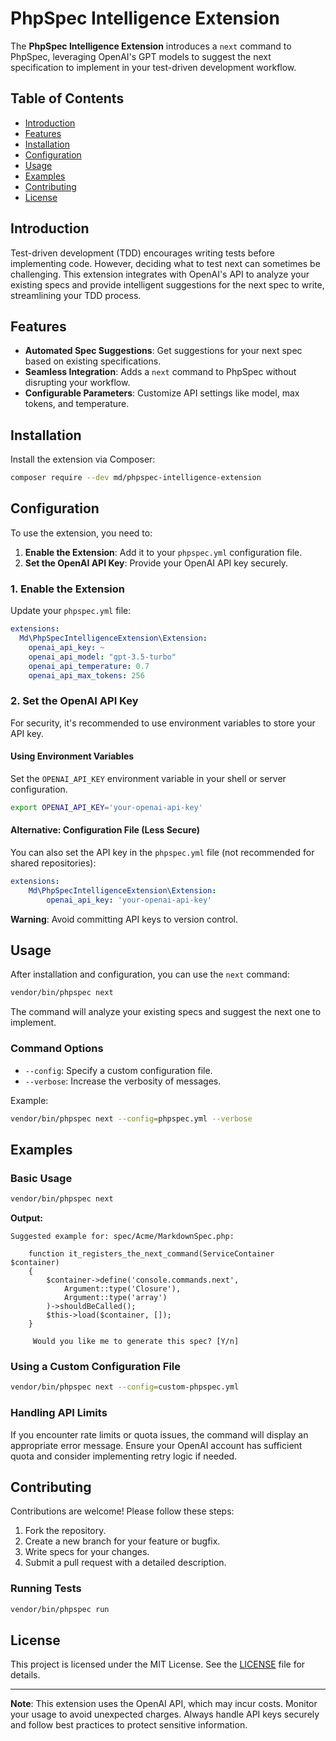 # PhpSpec Intelligence Extension

The **PhpSpec Intelligence Extension** introduces a `next` command to PhpSpec, leveraging OpenAI's GPT models to suggest the
next specification to implement in your test-driven development workflow.

## Table of Contents

- [Introduction](#introduction)
- [Features](#features)
- [Installation](#installation)
- [Configuration](#configuration)
- [Usage](#usage)
- [Examples](#examples)
- [Contributing](#contributing)
- [License](#license)

## Introduction

Test-driven development (TDD) encourages writing tests before implementing code. However, deciding what to test next
can sometimes be challenging. This extension integrates with OpenAI's API to analyze your existing specs and provide
intelligent suggestions for the next spec to write, streamlining your TDD process.

## Features

- **Automated Spec Suggestions**: Get suggestions for your next spec based on existing specifications.
- **Seamless Integration**: Adds a `next` command to PhpSpec without disrupting your workflow.
- **Configurable Parameters**: Customize API settings like model, max tokens, and temperature.

## Installation

Install the extension via Composer:

```bash
composer require --dev md/phpspec-intelligence-extension
```

## Configuration

To use the extension, you need to:

1. **Enable the Extension**: Add it to your `phpspec.yml` configuration file.
2. **Set the OpenAI API Key**: Provide your OpenAI API key securely.

### 1. Enable the Extension

Update your `phpspec.yml` file:

```yaml
extensions:
  Md\PhpSpecIntelligenceExtension\Extension:
    openai_api_key: ~
    openai_api_model: "gpt-3.5-turbo"
    openai_api_temperature: 0.7
    openai_api_max_tokens: 256
```

### 2. Set the OpenAI API Key

For security, it's recommended to use environment variables to store your API key.

#### Using Environment Variables

Set the `OPENAI_API_KEY` environment variable in your shell or server configuration.

```bash
export OPENAI_API_KEY='your-openai-api-key'
```

#### Alternative: Configuration File (Less Secure)

You can also set the API key in the `phpspec.yml` file (not recommended for shared repositories):

```yaml
extensions:
    Md\PhpSpecIntelligenceExtension\Extension:
        openai_api_key: 'your-openai-api-key'
```

**Warning**: Avoid committing API keys to version control.

## Usage

After installation and configuration, you can use the `next` command:

```bash
vendor/bin/phpspec next
```

The command will analyze your existing specs and suggest the next one to implement.

### Command Options

- `--config`: Specify a custom configuration file.
- `--verbose`: Increase the verbosity of messages.

Example:

```bash
vendor/bin/phpspec next --config=phpspec.yml --verbose
```

## Examples

### Basic Usage

```bash
vendor/bin/phpspec next
```

**Output:**

```
Suggested example for: spec/Acme/MarkdownSpec.php:

    function it_registers_the_next_command(ServiceContainer $container)
    {
        $container->define('console.commands.next',
            Argument::type('Closure'),
            Argument::type('array')
        )->shouldBeCalled();
        $this->load($container, []);
    }

     Would you like me to generate this spec? [Y/n]
```

### Using a Custom Configuration File

```bash
vendor/bin/phpspec next --config=custom-phpspec.yml
```

### Handling API Limits

If you encounter rate limits or quota issues, the command will display an appropriate error message. Ensure your OpenAI
account has sufficient quota and consider implementing retry logic if needed.

## Contributing

Contributions are welcome! Please follow these steps:

1. Fork the repository.
2. Create a new branch for your feature or bugfix.
3. Write specs for your changes.
4. Submit a pull request with a detailed description.

### Running Tests

```bash
vendor/bin/phpspec run
```

## License

This project is licensed under the MIT License. See the [LICENSE](LICENSE) file for details.

---

**Note**: This extension uses the OpenAI API, which may incur costs. Monitor your usage to avoid
unexpected charges. Always handle API keys securely and follow best practices to protect sensitive
information.
